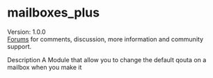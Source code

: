 mailboxes_plus
=============
Version: 1.0.0<br />
[Forums](http://forums.zpanelcp.com/Thread-Mailboxes-plus?pid=87013) for comments, discussion, more information and community support.



Description
A Module that allow you to change the default qouta on a mailbox when you make it 





